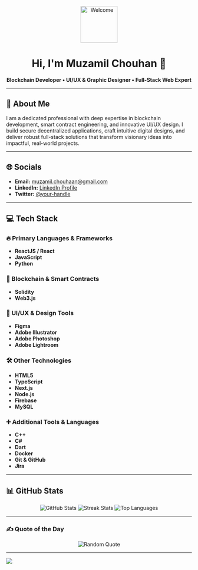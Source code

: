<div align="center">
  <!-- Welcome Header with a friendly animated GIF -->
  <img src="https://media.giphy.com/media/M9gbBd9nbDrOTu1Mqx/giphy.gif" width="100" alt="Welcome"/>
  <h1>Hi, I'm Muzamil Chouhan 👋</h1>
  <p><strong>Blockchain Developer • UI/UX & Graphic Designer • Full-Stack Web Expert</strong></p>
</div>

---

## 💫 About Me
I am a dedicated professional with deep expertise in blockchain development, smart contract engineering, and innovative UI/UX design. I build secure decentralized applications, craft intuitive digital designs, and deliver robust full-stack solutions that transform visionary ideas into impactful, real-world projects.

---

## 🌐 Socials
- **Email:** [muzamil.chouhaan@gmail.com](mailto:muzamil.chouhaan@gmail.com)
- **LinkedIn:** [LinkedIn Profile](https://linkedin.com/in/your-profile)
- **Twitter:** [@your-handle](https://twitter.com/your-handle)

---

## 💻 Tech Stack

### 🔥 Primary Languages & Frameworks
- **ReactJS / React**
- **JavaScript**
- **Python**

### 🔗 Blockchain & Smart Contracts
- **Solidity**
- **Web3.js**

### 🎨 UI/UX & Design Tools
- **Figma**
- **Adobe Illustrator**
- **Adobe Photoshop**
- **Adobe Lightroom**

### 🛠️ Other Technologies
- **HTML5**
- **TypeScript**
- **Next.js**
- **Node.js**
- **Firebase**
- **MySQL**

### ➕ Additional Tools & Languages
- **C++**
- **C#**
- **Dart**
- **Docker**
- **Git & GitHub**
- **Jira**

---

## 📊 GitHub Stats
<p align="center">
  <img src="https://github-readme-stats.vercel.app/api?username=muzamilchouhan&theme=aura&hide_border=false" alt="GitHub Stats"/>
  <img src="https://github-readme-streak-stats.herokuapp.com/?user=muzamilchouhan&theme=aura&hide_border=false" alt="Streak Stats"/>
  <img src="https://github-readme-stats.vercel.app/api/top-langs/?username=muzamilchouhan&theme=aura&hide_border=false&layout=compact" alt="Top Languages"/>
</p>

---

### ✍️ Quote of the Day
<p align="center">
  <img src="https://quotes-github-readme.vercel.app/api?type=horizontal&theme=tokyonight" alt="Random Quote"/>
</p>

---

[![](https://visitcount.itsvg.in/api?id=muzamilchouhan&icon=5&color=1)](https://visitcount.itsvg.in)

<!-- Proudly created with GPRM ( https://gprm.itsvg.in ) -->
